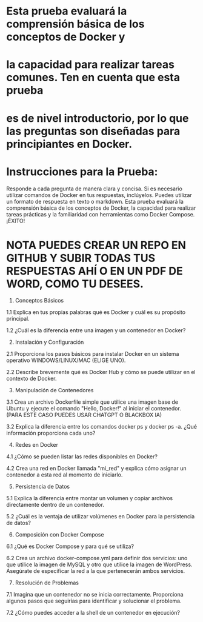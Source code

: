 # Esta prueba evaluará la comprensión básica de los conceptos de Docker y 
# la capacidad para realizar tareas comunes. Ten en cuenta que esta prueba
# es de nivel introductorio, por lo que las preguntas son diseñadas para principiantes en Docker.

# Instrucciones para la Prueba:
Responde a cada pregunta de manera clara y concisa.
Si es necesario utilizar comandos de Docker en tus respuestas, inclúyelos.
Puedes utilizar un formato de respuesta en texto o markdown.
Esta prueba evaluará la comprensión básica de los conceptos de Docker, 
la capacidad para realizar tareas prácticas y la familiaridad con herramientas como Docker Compose. ¡ÉXITO!
# NOTA PUEDES CREAR UN REPO EN GITHUB Y SUBIR TODAS TUS RESPUESTAS AHÍ O EN UN PDF DE WORD, COMO TU DESEES.

1)  Conceptos Básicos

1.1 Explica en tus propias palabras qué es Docker y cuál es su propósito principal.

1.2 ¿Cuál es la diferencia entre una imagen y un contenedor en Docker?

2) Instalación y Configuración

2.1 Proporciona los pasos básicos para instalar Docker en un sistema operativo WINDOWS/LINUX/MAC (ELIGE UNO).

2.2 Describe brevemente qué es Docker Hub y cómo se puede utilizar en el contexto de Docker.

3) Manipulación de Contenedores

3.1 Crea un archivo Dockerfile simple que utilice una imagen base de Ubuntu y ejecute el comando 
"Hello, Docker!" al iniciar el contenedor.  (PARA ESTE CASO PUEDES USAR CHATGPT O BLACKBOX IA)

3.2 Explica la diferencia entre los comandos docker ps y docker ps -a. ¿Qué información proporciona cada uno?

4)  Redes en Docker
 
4.1 ¿Cómo se pueden listar las redes disponibles en Docker?

4.2 Crea una red en Docker llamada "mi_red" y explica cómo asignar un contenedor a esta red al momento de iniciarlo.

5)  Persistencia de Datos

5.1 Explica la diferencia entre montar un volumen y copiar archivos directamente dentro de un contenedor.

5.2 ¿Cuál es la ventaja de utilizar volúmenes en Docker para la persistencia de datos?

6) Composición con Docker Compose

6.1 ¿Qué es Docker Compose y para qué se utiliza?

6.2 Crea un archivo docker-compose.yml para definir dos servicios: uno que utilice la imagen de MySQL y otro que utilice la imagen de WordPress. Asegúrate de especificar la red a la que pertenecerán ambos servicios.

7)  Resolución de Problemas
   
7.1 Imagina que un contenedor no se inicia correctamente.
 Proporciona algunos pasos que seguirías para identificar y solucionar el problema.

7.2 ¿Cómo puedes acceder a la shell de un contenedor en ejecución?







